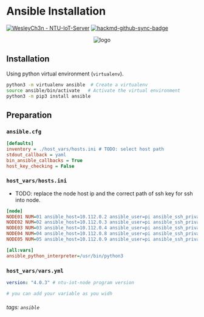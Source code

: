 # Ansible Installation

[![WesleyCh3n - NTU-IoT-Server](https://img.shields.io/badge/WesleyCh3n-NTU--IoT--Server-2ea44f?logo=github)](https://github.com/WesleyCh3n/NTU-IoT-Server) [![hackmd-github-sync-badge](https://hackmd.io/MEZ7JLrfQ12e8LU3UdwsBQ/badge)](https://hackmd.io/MEZ7JLrfQ12e8LU3UdwsBQ)

<center>
<img src="https://upload.wikimedia.org/wikipedia/commons/2/24/Ansible_logo.svg" alt="logo">
</center>

## Installation

Using python virtual environment (`virtualenv`).
```bash
python3 -m virtualenv ansible  # Create a virtualenv
source ansible/bin/activate   # Activate the virtual environment
python3 -m pip3 install ansible
```

## Preparation

### `ansible.cfg`

```cfg
[defaults]
inventory = ./host_vars/hosts.ini # TODO: select host path
stdout_callback = yaml
bin_ansible_callbacks = True
host_key_checking = False
```

### `host_vars/hosts.ini`

- TODO: replace the node host ip and the correct path of ssh key for ssh into node.

```cfg
[node]
NODE01 NUM=01 ansible_host=10.112.0.2 ansible_user=pi ansible_ssh_private_key_file=<replaced>
NODE02 NUM=02 ansible_host=10.112.0.3 ansible_user=pi ansible_ssh_private_key_file=<replaced>
NODE03 NUM=03 ansible_host=10.112.0.4 ansible_user=pi ansible_ssh_private_key_file=<replaced>
NODE04 NUM=04 ansible_host=10.112.0.8 ansible_user=pi ansible_ssh_private_key_file=<replaced>
NODE05 NUM=05 ansible_host=10.112.0.9 ansible_user=pi ansible_ssh_private_key_file=<replaced>

[all:vars]
ansible_python_interpreter=/usr/bin/python3
```

### `host_vars/vars.yml`

```yaml
version: "4.0.3" # ntu-iot-node program version

# you can add your variable as you widh
```

###### tags: `ansible`